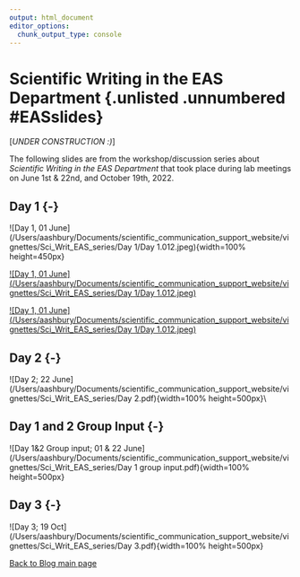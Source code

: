 ```yaml
---
output: html_document
editor_options:
  chunk_output_type: console
---
```





# Scientific Writing in the EAS Department {.unlisted .unnumbered #EASslides}

[*UNDER CONSTRUCTION :)*]

The following slides are from the workshop/discussion series about *Scientific Writing in the EAS Department* that took place during lab meetings on June 1st & 22nd, and October 19th, 2022. 


## Day 1 {-}

![Day 1, 01 June](/Users/aashbury/Documents/scientific_communication_support_website/vignettes/Sci_Writ_EAS_series/Day 1/Day 1.012.jpeg){width=100% height=450px}

[![Day 1, 01 June](/Users/aashbury/Documents/scientific_communication_support_website/vignettes/Sci_Writ_EAS_series/Day 1/Day 1.012.jpeg)](/pdfs/Sci_Writ_EAS_series/Day_1.pdf)

[![Day 1, 01 June](/Users/aashbury/Documents/scientific_communication_support_website/vignettes/Sci_Writ_EAS_series/Day 1/Day 1.012.jpeg)](https://github.com/ekopter/scientific_communication_support_website/blob/main/pdfs/Sci_Writ_EAS_series/Day_1.pdf)

## Day 2 {-}

![Day 2; 22 June](/Users/aashbury/Documents/scientific_communication_support_website/vignettes/Sci_Writ_EAS_series/Day 2.pdf){width=100% height=500px}\

## Day 1 and 2 Group Input {-}

![Day 1&2 Group input; 01 & 22 June](/Users/aashbury/Documents/scientific_communication_support_website/vignettes/Sci_Writ_EAS_series/Day 1 group input.pdf){width=100% height=500px}

## Day 3 {-}

![Day 3; 19 Oct](/Users/aashbury/Documents/scientific_communication_support_website/vignettes/Sci_Writ_EAS_series/Day 3.pdf){width=100% height=500px}

[Back to Blog main page](#blog_main)
